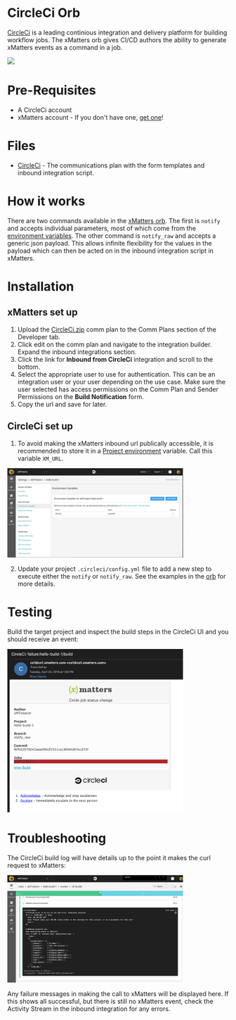 # CircleCi Orb
[CircleCi](https://circleci.com/) is a leading continious integration and delivery platform for building workflow jobs. The xMatters orb gives CI/CD authors the ability to generate xMatters events as a command in a job. 

<kbd>
  <img src="https://github.com/xmatters/xMatters-Labs/raw/master/media/disclaimer.png">
</kbd>

# Pre-Requisites
* A CircleCi account
* xMatters account - If you don't have one, [get one](https://www.xmatters.com)!

# Files
* [CircleCi](CircleCi.zip) - The communications plan with the form templates and inbound integration script. 

# How it works
There are two commands available in the [xMatters orb](https://circleci.com/orbs/registry/orb/xmatters/xmatters-orb). The first is `notify` and accepts individual parameters, most of which come from the [environment variables](https://circleci.com/docs/2.0/env-vars/#built-in-environment-variables). The other command is `notify_raw` and accepts a generic json payload. This allows infinite flexibility for the values in the payload which can then be acted on in the inbound integration script in xMatters. 

# Installation

## xMatters set up

1. Upload the [CircleCi.zip](CircleCi.zip) comm plan to the Comm Plans section of the Developer tab.
2. Click edit on the comm plan and navigate to the integration builder. Expand the inbound integrations section.
3. Click the link for **Inbound from CircleCi** integration and scroll to the bottom. 
4. Select the appropriate user to use for authentication. This can be an integration user or your user depending on the use case. Make sure the user selected has access permissions on the Comm Plan and Sender Permissions on the **Build Notification** form. 
5. Copy the url and save for later. 


## CircleCi set up

1. To avoid making the xMatters inbound url publically accessible, it is recommended to store it in a [Project environment](https://circleci.com/docs/2.0/env-vars/#setting-an-environment-variable-in-a-project) variable. Call this variable `XM_URL`. 

<kbd>
  <img src="media/XM_URL_proj_env.png" width="400">
</kbd>

2. Update your project `.circleci/config.yml` file to add a new step to execute either the `notify` or `notify_raw`. See the examples in the [orb](https://circleci.com/orbs/registry/orb/xmatters/xmatters-orb) for more details. 

# Testing
Build the target project and inspect the build steps in the CircleCi UI and you should receive an event:

<kbd>
  <img src="media/CircleCi_Email.png" width="400">
</kbd>


# Troubleshooting
The CircleCi build log will have details up to the point it makes the curl request to xMatters:

<kbd>
  <img src="media/CircleCi_Build.png" width="400">
</kbd>

Any failure messages in making the call to xMatters will be displayed here. If this shows all successful, but there is still no xMatters event, check the Activity Stream in the inbound integration for any errors. 

